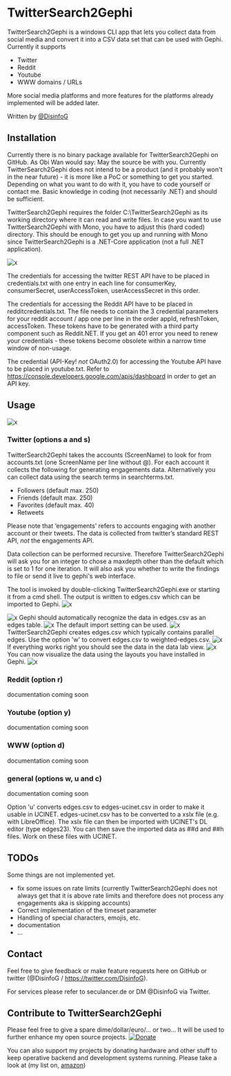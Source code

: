 # TwitterSearch2Gephi
TwitterSearch2Gephi is a windows CLI app that lets you collect data from social media and convert it into a CSV data set that can be used with Gephi. Currently it supports
* Twitter
* Reddit
* Youtube
* WWW domains / URLs

More social media platforms and more features for the platforms already implemented will be added later.

Written by [@DisinfoG](https://twitter.com/DisinfoG)

## Installation
Currently there is no binary package available for TwitterSearch2Gephi on GitHub. As Obi Wan would say: May the source be with you. Currently TwitterSearch2Gephi does not intend to be a product (and it probably won't in the near future) - it is more like a PoC or something to get you started. Depending on what you want to do with it, you have to code yourself or contact me. Basic knowledge in coding (not necessarily .NET) and should be sufficient.

TwitterSearch2Gephi requires the folder C:\TwitterSearch2Gephi as its working directory where it can read and write files. In case you want to use TwitterSearch2Gephi with Mono, you have to adjust this (hard coded) directory. This should be enough to get you up and running with Mono since TwitterSearch2Gephi is a .NET-Core application (not a full .NET application).

![x](img/githubimg01.png)

The credentials for accessing the twitter REST API have to be placed in credentials.txt with one entry in each line for consumerKey, consumerSecret, userAccessToken, userAccessSecret in this order.

The credentials for accessing the Reddit API have to be placed in redditcredentials.txt. The file needs to contain the 3 credential parameters for your reddit account / app one per line in the order appId, refreshToken, accessToken. These tokens have to be generated with a third party component such as Reddit.NET. If you get an 401 error you need to renew your credentials - these tokens become obsolete within a narrow time window of non-usage.

The credential (API-Key! *not* OAuth2.0) for accessing the Youtube API have to be placed in youtube.txt. Refer to https://console.developers.google.com/apis/dashboard in order to get an API key.

## Usage
![x](img/githubimg00.png)
### Twitter (options a and s)
TwitterSearch2Gephi takes the accounts (ScreenName) to look for from accounts.txt (one ScreenName per line without @). For each account it collects the following for generating engagements data. Alternatively you can collect data using the search terms in searchterms.txt.
*	Followers (default max. 250)
*	Friends (default max. 250)
*	Favorites (default max. 40)
*	Retweets

Please note that ‘engagements’ refers to accounts engaging with another account or their tweets. The data is collected from twitter’s standard REST API, _not_ the engagements API.

Data collection can be performed recursive. Therefore TwitterSearch2Gephi will ask you for an integer to chose a maxdepth other than the default which is set to 1 for one iteration. It will also ask you whether to write the findings to file or send it live to gephi's web interface.

The tool is invoked by double-clicking TwitterSearch2Gephi.exe or starting it from a cmd shell. The output is written to edges.csv which can be imported to Gephi.
![x](img/githubimg02.png)

![x](img/githubimg03.png)
Gephi should automatically recognize the data in edges.csv as an edges table.
![x](img/githubimg04.png)
The default import setting can be used.
![x](img/githubimg05.png)
TwitterSearch2Gephi creates edges.csv which typically contains parallel edges. Use the option 'w' to convert edges.csv to weighted-edges.csv.
![x](img/githubimg06.png)
If everything works right you should see the data in the data lab view.
![x](img/githubimg07.png)
You can now visualize the data using the layouts you have installed in Gephi.
![x](img/githubimg08.png)

### Reddit (option r)
documentation coming soon

### Youtube (option y)
documentation coming soon

### WWW (option d)
documentation coming soon

### general (options w, u and c)
documentation coming soon

Option 'u' converts edges.csv to edges-ucinet.csv in order to make it usable in UCINET. edges-ucinet.csv has to be converted to a xslx file (e.g. with LibreOffice). The xslx file can then be imported with UCINET's DL editor (type edges23). You can then save the imported data as ##d and ##h files. Work on these files with UCINET.

## TODOs
Some things are not implemented yet.
* fix some issues on rate limits (currently TwitterSearch2Gephi does not always get that it is above rate limits and therefore does not process any engagements aka is skipping accounts)
*	Correct implementation of the timeset parameter
*	Handling of special characters, emojis, etc.
* documentation
*	…

## Contact
Feel free to give feedback or make feature requests here on GitHub or twitter (@DisinfoG / https://twitter.com/DisinfoG).

For services please refer to seculancer.de or DM @DisinfoG via Twitter.

## Contribute to TwitterSearch2Gephi
Please feel free to give a spare dime/dollar/euro/... or two... It will be used to further enhance my open source projects.
[![Donate](https://img.shields.io/badge/Donate-PayPal-green.svg)](https://www.paypal.com/cgi-bin/webscr?cmd=_s-xclick&hosted_button_id=WLC2SHZL6SPNY)

You can also support my projects by donating hardware and other stuff to keep operative backend and development systems running. Please take a look at (my list on, [amazon](https://www.amazon.de/hz/wishlist/ls/2FD1Z75K43I7M?ref_=wl_share))
